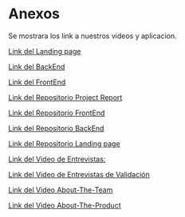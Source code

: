# Anexos
Se mostrara los link a nuestros videos y aplicacion.

[Link del Landing page](https://devops-upc.github.io/TeamSync-LandingPage/)

[Link del BackEnd]()

[Link del FrontEnd]()

[Link del Repositorio Project Report](https://github.com/DevOps-Upc/TeamSync-ProjectReport)

[Link del Repositorio FrontEnd](https://github.com/DevOps-Upc/teamsync-frontend)

[Link del Repositorio BackEnd](https://github.com/DevOps-Upc/TeamSync-Backend)

[Link del Repositorio Landing page](https://github.com/DevOps-Upc/TeamSync-LandingPage)

[Link del Video de Entrevistas:](https://upcedupe-my.sharepoint.com/:v:/g/personal/u202123362_upc_edu_pe/EX-xeKlhmkxAlRzXa2nLt9UBZHsYaloNrIkuszsGQN6y1Q?nav=eyJyZWZlcnJhbEluZm8iOnsicmVmZXJyYWxBcHAiOiJPbmVEcml2ZUZvckJ1c2luZXNzIiwicmVmZXJyYWxBcHBQbGF0Zm9ybSI6IldlYiIsInJlZmVycmFsTW9kZSI6InZpZXciLCJyZWZlcnJhbFZpZXciOiJNeUZpbGVzTGlua0NvcHkifX0&e=98Mb4f)

[Link del Video de Entrevistas de Validación](https://upcedupe-my.sharepoint.com/:v:/g/personal/u202123362_upc_edu_pe/EYdYe6GIEt9Opp76FhCBYVEBPTr1LOe6ZfMi_n397oldxQ?nav=eyJyZWZlcnJhbEluZm8iOnsicmVmZXJyYWxBcHAiOiJPbmVEcml2ZUZvckJ1c2luZXNzIiwicmVmZXJyYWxBcHBQbGF0Zm9ybSI6IldlYiIsInJlZmVycmFsTW9kZSI6InZpZXciLCJyZWZlcnJhbFZpZXciOiJNeUZpbGVzTGlua0NvcHkifX0&e=aItow9)

[Link del Video About-The-Team](https://youtu.be/M0OYjbMEpAI)

[Link del Video About-The-Product](https://youtu.be/6R3ylIP1pGg)

